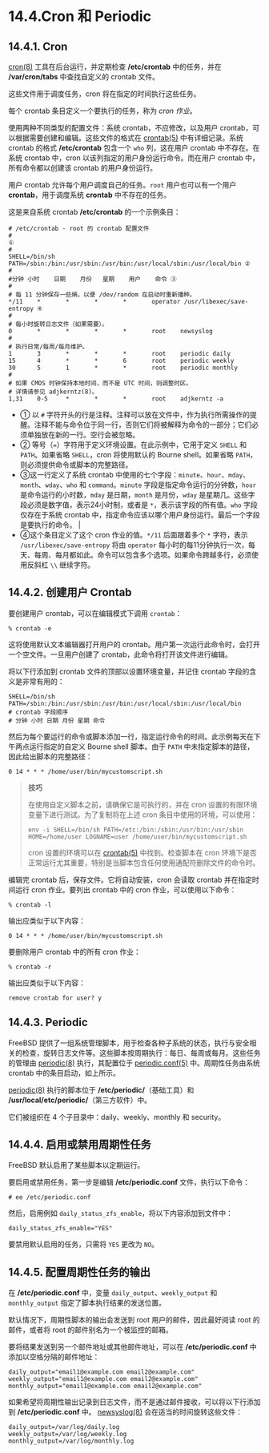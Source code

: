 # 14.4.Cron 和 Periodic

## 14.4.1. Cron

[cron(8)](https://man.freebsd.org/cgi/man.cgi?query=cron&sektion=8&format=html) 工具在后台运行，并定期检查 **/etc/crontab** 中的任务，并在 **/var/cron/tabs** 中查找自定义的 crontab 文件。

这些文件用于调度任务，cron 将在指定的时间执行这些任务。

每个 crontab 条目定义一个要执行的任务，称为 *cron 作业*。

使用两种不同类型的配置文件：系统 crontab，不应修改，以及用户 crontab，可以根据需要创建和编辑。这些文件的格式在 [crontab(5)](https://man.freebsd.org/cgi/man.cgi?query=crontab&sektion=5&format=html) 中有详细记录。系统 crontab 的格式 **/etc/crontab** 包含一个 `who` 列，这在用户 crontab 中不存在。在系统 crontab 中，cron 以该列指定的用户身份运行命令。而在用户 crontab 中，所有命令都以创建该 crontab 的用户身份运行。

用户 crontab 允许每个用户调度自己的任务。`root` 用户也可以有一个用户 **crontab**，用于调度系统 **crontab** 中不存在的任务。

这是来自系统 crontab **/etc/crontab** 的一个示例条目：

```
# /etc/crontab - root 的 crontab 配置文件
#
①
#
SHELL=/bin/sh
PATH=/sbin:/bin:/usr/sbin:/usr/bin:/usr/local/sbin:/usr/local/bin ②
#
#分钟 小时    日期    月份   星期    用户    命令 ③
#
# 每 11 分钟保存一些熵，以便 /dev/random 在启动时重新播种。
*/11    *       *       *       *       operator /usr/libexec/save-entropy ④
#
# 每小时旋转日志文件（如果需要）。
0       *       *       *       *       root    newsyslog
#
# 执行日常/每周/每月维护。
1       3       *       *       *       root    periodic daily
15      4       *       *       6       root    periodic weekly
30      5       1       *       *       root    periodic monthly
#
# 如果 CMOS 时钟保持本地时间，而不是 UTC 时间，则调整时区。
# 详情请参见 adjkerntz(8)。
1,31    0-5     *       *       *       root    adjkerntz -a
```

- ① 以 `#` 字符开头的行是注释。注释可以放在文件中，作为执行所需操作的提醒。注释不能与命令位于同一行，否则它们将被解释为命令的一部分；它们必须单独放在新的一行。空行会被忽略。
- ② 等号（`=`）字符用于定义环境设置。在此示例中，它用于定义 `SHELL` 和 `PATH`。如果省略 `SHELL`，cron 将使用默认的 Bourne shell。如果省略 `PATH`，则必须提供命令或脚本的完整路径。                                                       
-  ③这一行定义了系统 crontab 中使用的七个字段：`minute`、`hour`、`mday`、`month`、`wday`、`who` 和 `command`。`minute` 字段是指定命令运行的分钟数，`hour` 是命令运行的小时数，`mday` 是日期，`month` 是月份，`wday` 是星期几。这些字段必须是数字值，表示24小时制，或者是 `*`，表示该字段的所有值。`who` 字段仅存在于系统 crontab 中，指定命令应该以哪个用户身份运行。最后一个字段是要执行的命令。 |
- ④这个条目定义了这个 cron 作业的值。`*/11` 后面跟着多个 `*` 字符，表示 `/usr/libexec/save-entropy` 将由 `operator` 每小时的每11分钟执行一次，每天、每周、每月都如此。命令可以包含多个选项。如果命令跨越多行，必须使用反斜杠 `\\` 继续字符。

## 14.4.2. 创建用户 Crontab

要创建用户 crontab，可以在编辑模式下调用 `crontab`：

```
% crontab -e
```

这将使用默认文本编辑器打开用户的 crontab。用户第一次运行此命令时，会打开一个空文件。一旦用户创建了 crontab，此命令将打开该文件进行编辑。

将以下行添加到 crontab 文件的顶部以设置环境变量，并记住 crontab 字段的含义是非常有用的：

```
SHELL=/bin/sh
PATH=/sbin:/bin:/usr/sbin:/usr/bin:/usr/local/sbin:/usr/local/bin
# crontab 字段顺序
# 分钟 小时 日期 月份 星期 命令
```

然后为每个要运行的命令或脚本添加一行，指定运行命令的时间。此示例每天在下午两点运行指定的自定义 Bourne shell 脚本。由于 `PATH` 中未指定脚本的路径，因此给出脚本的完整路径：

```
0 14 * * * /home/user/bin/mycustomscript.sh
```

>**技巧**
>
>在使用自定义脚本之前，请确保它是可执行的，并在 cron 设置的有限环境变量下进行测试。为了复制将在上述 cron 条目中使用的环境，可以使用：
>
>```
>env -i SHELL=/bin/sh PATH=/etc:/bin:/sbin:/usr/bin:/usr/sbin HOME=/home/user LOGNAME=user /home/user/bin/mycustomscript.sh
>```
>
>cron 设置的环境可以在 [crontab(5)](https://man.freebsd.org/cgi/man.cgi?query=crontab&sektion=5&format=html) 中找到。检查脚本在 cron 环境下是否正常运行尤其重要，特别是当脚本包含任何使用通配符删除文件的命令时。 

编辑完 crontab 后，保存文件。它将自动安装，cron 会读取 crontab 并在指定时间运行 cron 作业。要列出 crontab 中的 cron 作业，可以使用以下命令：

```
% crontab -l
```

输出应类似于以下内容：

```
0 14 * * * /home/user/bin/mycustomscript.sh
```

要删除用户 crontab 中的所有 cron 作业：

```
% crontab -r
```

输出应类似于以下内容：

```
remove crontab for user? y
```

## 14.4.3. Periodic

FreeBSD 提供了一组系统管理脚本，用于检查各种子系统的状态，执行与安全相关的检查，旋转日志文件等。这些脚本按周期执行：每日、每周或每月。这些任务的管理由 [periodic(8)](https://man.freebsd.org/cgi/man.cgi?query=periodic&sektion=8&format=html) 执行，其配置位于 [periodic.conf(5)](https://man.freebsd.org/cgi/man.cgi?query=periodic.conf&sektion=5&format=html) 中。周期性任务由系统 crontab 中的条目启动，如上所示。

[periodic(8)](https://man.freebsd.org/cgi/man.cgi?query=periodic&sektion=8&format=html) 执行的脚本位于 **/etc/periodic/**（基础工具）和 **/usr/local/etc/periodic/**（第三方软件）中。

它们被组织在 4 个子目录中：daily、weekly、monthly 和 security。

## 14.4.4. 启用或禁用周期性任务

FreeBSD 默认启用了某些脚本以定期运行。

要启用或禁用任务，第一步是编辑 **/etc/periodic.conf** 文件，执行以下命令：

```
# ee /etc/periodic.conf
```

然后，启用例如 `daily_status_zfs_enable`，将以下内容添加到文件中：

```
daily_status_zfs_enable="YES"
```

要禁用默认启用的任务，只需将 `YES` 更改为 `NO`。


## 14.4.5. 配置周期性任务的输出

在 **/etc/periodic.conf** 中，变量 `daily_output`、`weekly_output` 和 `monthly_output` 指定了脚本执行结果的发送位置。

默认情况下，周期性脚本的输出会发送到 root 用户的邮件，因此最好阅读 root 的邮件，或者将 root 的邮件别名为一个被监控的邮箱。

要将结果发送到另一个邮件地址或其他邮件地址，可以在 **/etc/periodic.conf** 中添加以空格分隔的邮件地址：

```
daily_output="email1@example.com email2@example.com"
weekly_output="email1@example.com email2@example.com"
monthly_output="email1@example.com email2@example.com"
```

如果希望将周期性输出记录到日志文件，而不是通过邮件接收，可以将以下行添加到 **/etc/periodic.conf** 中。 [newsyslog(8)](https://man.freebsd.org/cgi/man.cgi?query=newsyslog&sektion=8&format=html) 会在适当的时间旋转这些文件：

```
daily_output=/var/log/daily.log
weekly_output=/var/log/weekly.log
monthly_output=/var/log/monthly.log
```

